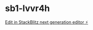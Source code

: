 # sb1-lvvr4h

[Edit in StackBlitz next generation editor ⚡️](https://stackblitz.com/~/github.com/ravioli1720/sb1-lvvr4h)